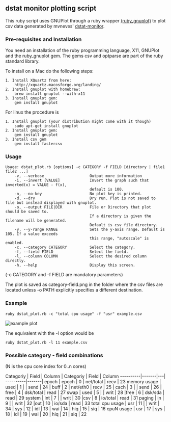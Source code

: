 ## dstat monitor plotting script

This ruby script uses GNUPlot through a ruby wrapper [(ruby_gnuplot)](https://github.com/rdp/ruby_gnuplot/blob/master/README.textile) to plot csv data generated by mvneves' [dstat-monitor](https://github.com/mvneves/dstat-monitor).

### Pre-requisites and Installation

You need an installation of the ruby programming language, X11, GNUPlot and the ruby_gnuplot gem. The gems csv and optparse are part of the ruby standard library.

To install on a Mac do the following steps:
```
1. Install XQuartz from here:
    http://xquartz.macosforge.org/landing/
2. Install gnuplot with homebrew:
    brew install gnuplot --with-x11
3. Install gnuplot gem:
    gem install gnuplot
```

For linux the procedure is
```
1. Install gnuplot (your distribution might come with it though)
    sudo apt-get install gnuplot
2. Install gnuplot gem:
    gem install gnuplot
3. Install csv gem
    gem install fastercsv
```

### Usage

```
Usage: dstat_plot.rb [options] -c CATEGORY -f FIELD [directory | file1 file2 ...]
    -v, --verbose                    Output more information
    -i, --invert [VALUE]             Invert the graph such that inverted(x) = VALUE - f(x),
                                     default is 100.
    -n, --no-key                     No plot key is printed.
    -d, --dry                        Dry run. Plot is not saved to file but instead displayed with gnuplot.
    -o, --output FILE|DIR            File or Directory that plot should be saved to.
                                     If a directory is given the filename will be generated.
                                     Default is csv file directory.
    -y, --y-range RANGE              Sets the y-axis range. Default is 105. If a value exceeds
                                     this range, "autoscale" is enabled.
    -c, --category CATEGORY          Select the category.
    -f, --field FIELD                Select the field.
    -l, --column COLUMN              Select the desired column directly.
    -h, --help                       Display this screen.
```

(-c CATEGORY and -f FIELD are mandatory parameters)

The plot is saved as category-field.png in the folder where the csv files are located unless -o PATH explicitly specifies a different destination.

### Example

```
ruby dstat_plot.rb -c "total cpu usage" -f "usr" example.csv
```
![example plot](http://i.imgur.com/Gfo5rfH.png)

The equivalent with the -l option would be

```
ruby dstat_plot.rb -l 11 example.csv
```
### Possible category - field combinations

(N is the cpu core index for 0..n cores)

Categoriy | Field | Column | Categoriy | Field | Column
----------|-------|---| ----------|-------|
epoch     | epoch |  0 | net/total | recv | 23
memory usage | used | 1 |           | send | 24
          | buff  |  2 | net/eth0  | recv | 25
          | cach  |  3 |           | send | 26
          | free  |  4 | dsk/total | read | 27
swap      | used  |  5 |           | writ | 28
          |free   |  6 | dsk/sda   | read | 29
system    | int   |  7 |           | writ | 30
          |csv    |  8 | io/total  | read | 31
paging    | in    |  9 |           | writ | 32
          |out    |  10 | io/sda    | read | 33
total cpu usage   | usr | 11 |       | writ | 34
          | sys | 12
          | idl | 13
          | wai | 14
          | hiq | 15
          | siq | 16
cpuN usage | usr | 17
          | sys | 18
          | idl | 19
          | wai | 20
          | hiq | 21
          | siq | 22
